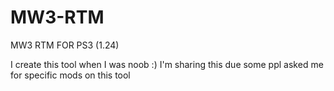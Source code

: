 # MW3-RTM
MW3 RTM FOR PS3 (1.24)


I create this tool when I was noob :)
I'm sharing this due some ppl asked me for specific mods on this tool
